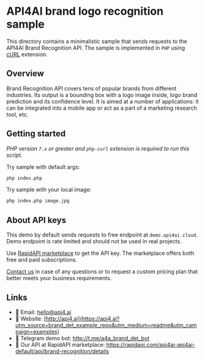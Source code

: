 # API4AI brand logo recognition sample

This directory contains a minimalistic sample that sends requests to the API4AI Brand Recognition API.
The sample is implemented in `PHP` using [cURL](https://www.php.net/manual/ru/book.curl.php) extension.


## Overview

Brand Recognition API covers tens of popular brands from different industries. Its output is a bounding box with a logo image inside, logo brand prediction and its confidence level.
It is aimed at a number of applications: it can be integrated into a mobile app or act as a part of a marketing research tool, etc.


## Getting started

*PHP version `7.x` or greater and `php-curl` extension is required to run this script.*

Try sample with default args:

```bash
php index.php
```

Try sample with your local image:

```bash
php index.php image.jpg
```


## About API keys

This demo by default sends requests to free endpoint at `demo.api4ai.cloud`.
Demo endpoint is rate limited and should not be used in real projects.

Use [RapidAPI marketplace](https://rapidapi.com/api4ai-api4ai-default/api/brand-recognition/details) to get the API key. The marketplace offers both
free and paid subscriptions.

[Contact us](https://api4.ai/contacts?utm_source=brand_det_example_repo&utm_medium=readme&utm_campaign=examples) in case of any questions or to request a custom pricing plan
that better meets your business requirements.


## Links

* 📩 Email: hello@api4.ai
* 🔗 Website: [http://api4.ai](https://api4.ai?utm_source=brand_det_example_repo&utm_medium=readme&utm_campaign=examples)
* 🤖 Telegram demo bot: http://t.me/a4a_brand_det_bot
* 🔵 Our API at RapidAPI marketplace: https://rapidapi.com/api4ai-api4ai-default/api/brand-recognition/details

